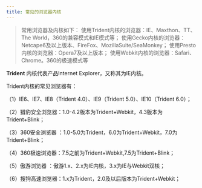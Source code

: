```yaml
---
title: 常见的浏览器内核
---
```

>常用浏览器及内核如下：
>使用Trident内核的浏览器：IE、Maxthon、TT、The World，360的兼容模式和IE模式等；
>使用Gecko内核的浏览器：Netcape6及以上版本、FireFox、MozillaSuite/SeaMonkey；
>使用Presto内核的浏览器：Opera7及以上版本；
>使用Webkit内核的浏览器：Safari、Chrome。360的极速模式等

**Trident** 内核代表产品Internet Explorer，又称其为IE内核。

Trident内核的常见浏览器有：

（1）IE6、IE7、IE8（Trident 4.0）、IE9（Trident 5.0）、IE10（Trident 6.0）；

（2）猎豹安全浏览器：1.0-4.2版本为Trident+Webkit，4.3版本为Trident+Blink；

（3）360安全浏览器 ：1.0-5.0为Trident，6.0为Trident+Webkit，7.0为Trident+Blink；

（4）360极速浏览器：7.5之前为Trident+Webkit,7.5为Trident+Blink；

（5）傲游浏览器 ：傲游1.x、2.x为IE内核，3.x为IE与Webkit双核；

（6）搜狗高速浏览器：1.x为Trident，2.0及以后版本为Trident+Webkit；
